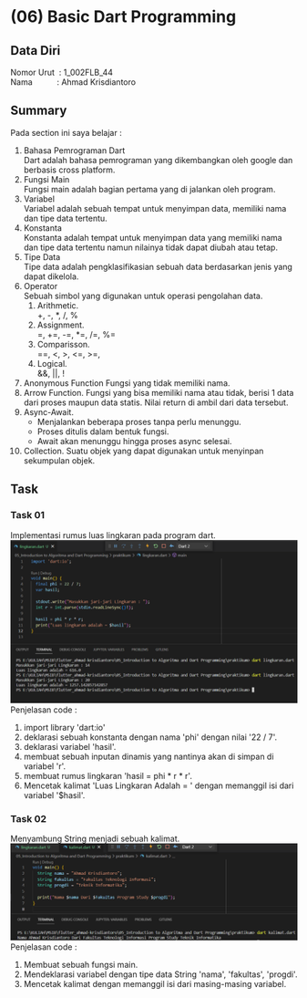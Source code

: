 # (06) Basic Dart Programming

## Data Diri
Nomor Urut &nbsp;: 1_002FLB_44<br>
Nama &emsp;&emsp;&ensp;&nbsp;: Ahmad Krisdiantoro

## Summary
Pada section ini saya belajar : 
1. Bahasa Pemrograman Dart<br>
    Dart adalah bahasa pemrograman yang dikembangkan oleh google dan berbasis cross platform.
2. Fungsi Main<br>
    Fungsi main adalah bagian pertama yang di jalankan oleh program.
3. Variabel<br>
    Variabel adalah sebuah tempat untuk menyimpan data, memiliki nama dan tipe data tertentu.
4. Konstanta<br>
    Konstanta adalah tempat untuk menyimpan data yang memiliki nama dan tipe data tertentu namun nilainya tidak dapat diubah atau tetap.
5. Tipe Data<br>
    Tipe data adalah pengklasifikasian sebuah data berdasarkan jenis yang dapat dikelola.
6. Operator<br>
    Sebuah simbol yang digunakan untuk operasi pengolahan data.
    1. Arithmetic. <br>
    +, -, *, /, %
    2. Assignment.<br>
    =, +=, -=, *=, /=, %=
    3. Comparisson.<br>
    ==, <, >, <=, >=,
    4. Logical.<br>
    &&, ||, !
7. Anonymous Function
    Fungsi yang tidak memiliki nama.
8. Arrow Function.
    Fungsi yang bisa memiliki nama atau tidak, berisi 1 data dari proses maupun data statis. Nilai return di ambil dari data tersebut.
9. Async-Await.
    - Menjalankan beberapa proses tanpa perlu menunggu.
    - Proses ditulis dalam bentuk fungsi.
    - Await akan menunggu hingga proses async selesai.
10. Collection.
    Suatu objek yang dapat digunakan untuk menyinpan sekumpulan objek.

## Task 
### Task 01
Implementasi rumus luas lingkaran pada program dart.<br>
![lingkaran](screenshots/lingkaran.png)
Penjelasan code : 
1. import library 'dart:io'
2. deklarasi sebuah konstanta dengan nama 'phi' dengan nilai '22 / 7'.
3. deklarasi variabel 'hasil'.
4. membuat sebuah inputan dinamis yang nantinya akan di simpan di variabel 'r'.
5. membuat rumus lingkaran 'hasil = phi * r * r'.
6. Mencetak kalimat 'Luas Lingkaran Adalah = ' dengan memanggil isi dari variabel '$hasil'.

### Task 02
Menyambung String menjadi sebuah kalimat.<br>
![kalimat](screenshots/kalimat.png)
Penjelasan code : 
1. Membuat sebuah fungsi main.
2. Mendeklarasi variabel dengan tipe data String 'nama', 'fakultas', 'progdi'.
3. Mencetak kalimat dengan memanggil isi dari masing-masing variabel.